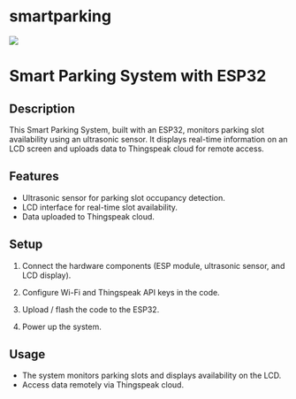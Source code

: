 # smartparking

[![](https://img.shields.io/badge/Arduino_IDE-00979D?style=for-the-badge&logo=arduino&logoColor=white)](LICENSE) 

# Smart Parking System with ESP32

## Description

This Smart Parking System, built with an ESP32, monitors parking slot availability using an ultrasonic sensor. It displays real-time information on an LCD screen and uploads data to Thingspeak cloud for remote access.

## Features

- Ultrasonic sensor for parking slot occupancy detection.
- LCD interface for real-time slot availability.
- Data uploaded to Thingspeak cloud.

## Setup

1. Connect the hardware components (ESP module, ultrasonic sensor, and LCD display).

2. Configure Wi-Fi and Thingspeak API keys in the code.

3. Upload / flash the code to the ESP32.

4. Power up the system.

## Usage

- The system monitors parking slots and displays availability on the LCD.
- Access data remotely via Thingspeak cloud.
